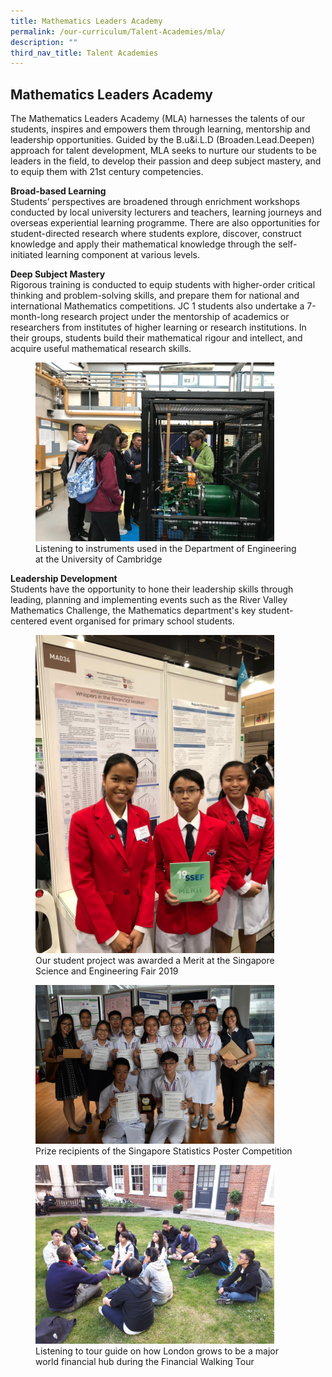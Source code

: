 ```yaml
---
title: Mathematics Leaders Academy
permalink: /our-curriculum/Talent-Academies/mla/
description: ""
third_nav_title: Talent Academies
---
```

## Mathematics Leaders Academy

The Mathematics Leaders Academy (MLA) harnesses the talents of our students, inspires and empowers them through learning, mentorship and leadership opportunities. Guided by the B.u&i.L.D (Broaden.Lead.Deepen) approach for talent development, MLA seeks to nurture our students to be leaders in the field, to develop their passion and deep subject mastery, and to equip them with 21st century competencies.  
  
**Broad-based Learning** <br>
Students’ perspectives are broadened through enrichment workshops conducted by local university lecturers and teachers, learning journeys and overseas experiential learning programme. There are also opportunities for student-directed research where students explore, discover, construct knowledge and apply their mathematical knowledge through the self-initiated learning component at various levels.

**Deep Subject Mastery** <br>
Rigorous training is conducted to equip students with higher-order critical thinking and problem-solving skills, and prepare them for national and international Mathematics competitions. JC 1 students also undertake a 7-month-long research project under the mentorship of academics or researchers from institutes of higher learning or research institutions. In their groups, students build their mathematical rigour and intellect, and acquire useful mathematical research skills.

<figure>
<img src="/images/Learning about instruments used in the Department of Engineering at the University of Cambridge.jpg" style="width:90%">
<figcaption>Listening to instruments used in the Department of Engineering at the University of Cambridge
 </figcaption>
</figure>

**Leadership Development** <br>
Students have the opportunity to hone their leadership skills through leading, planning and implementing events such as the River Valley Mathematics Challenge, the Mathematics department's key student-centered event organised for primary school students.

<figure>
<img src="/images/Our students project was awarded Merit at the Singapore Science and Engineering Fair 2019.jpeg" style="width:90%">
<figcaption>Our student project was awarded a Merit at the Singapore Science and Engineering Fair 2019
 </figcaption>
</figure>

<figure>
<img src="/images/Prize recipients of the Singapore Statistics Poster Competition.jpeg" style="width:90%">
<figcaption>Prize recipients of the Singapore Statistics Poster Competition
 </figcaption>
</figure>

<figure>
<img src="/images/mla-image3.jpg" style="width:90%">
<figcaption>Listening to tour guide on how London grows to be a major world financial hub during the Financial Walking Tour
 </figcaption>
</figure>

